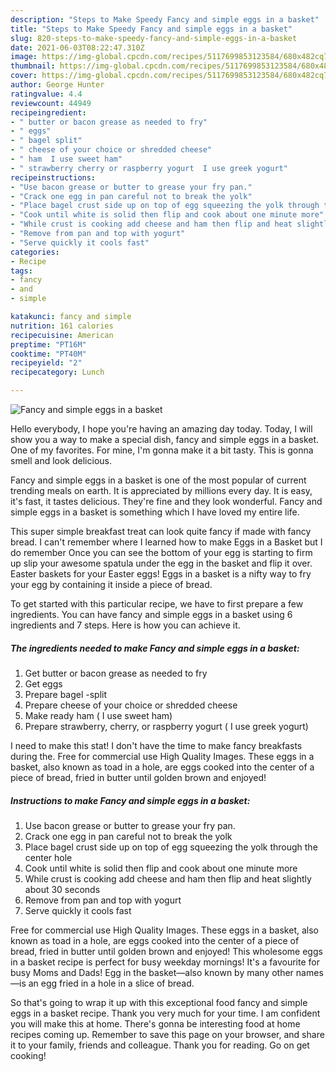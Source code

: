 ```yaml
---
description: "Steps to Make Speedy Fancy and simple eggs in a basket"
title: "Steps to Make Speedy Fancy and simple eggs in a basket"
slug: 820-steps-to-make-speedy-fancy-and-simple-eggs-in-a-basket
date: 2021-06-03T08:22:47.310Z
image: https://img-global.cpcdn.com/recipes/5117699853123584/680x482cq70/fancy-and-simple-eggs-in-a-basket-recipe-main-photo.jpg
thumbnail: https://img-global.cpcdn.com/recipes/5117699853123584/680x482cq70/fancy-and-simple-eggs-in-a-basket-recipe-main-photo.jpg
cover: https://img-global.cpcdn.com/recipes/5117699853123584/680x482cq70/fancy-and-simple-eggs-in-a-basket-recipe-main-photo.jpg
author: George Hunter
ratingvalue: 4.4
reviewcount: 44949
recipeingredient:
- " butter or bacon grease as needed to fry"
- " eggs"
- " bagel split"
- " cheese of your choice or shredded cheese"
- " ham  I use sweet ham"
- " strawberry cherry or raspberry yogurt  I use greek yogurt"
recipeinstructions:
- "Use bacon grease or butter to grease your fry pan."
- "Crack one egg in pan careful not to break the yolk"
- "Place bagel crust side up on top of egg squeezing the yolk through the center hole"
- "Cook until white is solid then flip and cook about one minute more"
- "While crust is cooking add cheese and ham then flip and heat slightly about 30 seconds"
- "Remove from pan and top with yogurt"
- "Serve quickly it cools fast"
categories:
- Recipe
tags:
- fancy
- and
- simple

katakunci: fancy and simple 
nutrition: 161 calories
recipecuisine: American
preptime: "PT16M"
cooktime: "PT40M"
recipeyield: "2"
recipecategory: Lunch

---
```



![Fancy and simple eggs in a basket](https://img-global.cpcdn.com/recipes/5117699853123584/680x482cq70/fancy-and-simple-eggs-in-a-basket-recipe-main-photo.jpg)

Hello everybody, I hope you're having an amazing day today. Today, I will show you a way to make a special dish, fancy and simple eggs in a basket. One of my favorites. For mine, I'm gonna make it a bit tasty. This is gonna smell and look delicious.

Fancy and simple eggs in a basket is one of the most popular of current trending meals on earth. It is appreciated by millions every day. It is easy, it's fast, it tastes delicious. They're fine and they look wonderful. Fancy and simple eggs in a basket is something which I have loved my entire life.

This super simple breakfast treat can look quite fancy if made with fancy bread. I can&#39;t remember where I learned how to make Eggs in a Basket but I do remember Once you can see the bottom of your egg is starting to firm up slip your awesome spatula under the egg in the basket and flip it over. Easter baskets for your Easter eggs! Eggs in a basket is a nifty way to fry your egg by containing it inside a piece of bread.


To get started with this particular recipe, we have to first prepare a few ingredients. You can have fancy and simple eggs in a basket using 6 ingredients and 7 steps. Here is how you can achieve it.

<!--inarticleads1-->

##### The ingredients needed to make Fancy and simple eggs in a basket:

1. Get  butter or bacon grease as needed to fry
1. Get  eggs
1. Prepare  bagel -split
1. Prepare  cheese of your choice or shredded cheese
1. Make ready  ham ( I use sweet ham)
1. Prepare  strawberry, cherry, or raspberry yogurt ( I use greek yogurt)


I need to make this stat! I don&#39;t have the time to make fancy breakfasts during the. Free for commercial use High Quality Images. These eggs in a basket, also known as toad in a hole, are eggs cooked into the center of a piece of bread, fried in butter until golden brown and enjoyed! 

<!--inarticleads2-->

##### Instructions to make Fancy and simple eggs in a basket:

1. Use bacon grease or butter to grease your fry pan.
1. Crack one egg in pan careful not to break the yolk
1. Place bagel crust side up on top of egg squeezing the yolk through the center hole
1. Cook until white is solid then flip and cook about one minute more
1. While crust is cooking add cheese and ham then flip and heat slightly about 30 seconds
1. Remove from pan and top with yogurt
1. Serve quickly it cools fast


Free for commercial use High Quality Images. These eggs in a basket, also known as toad in a hole, are eggs cooked into the center of a piece of bread, fried in butter until golden brown and enjoyed! This wholesome eggs in a basket recipe is perfect for busy weekday mornings! It&#39;s a favourite for busy Moms and Dads! Egg in the basket—also known by many other names—is an egg fried in a hole in a slice of bread. 

So that's going to wrap it up with this exceptional food fancy and simple eggs in a basket recipe. Thank you very much for your time. I am confident you will make this at home. There's gonna be interesting food at home recipes coming up. Remember to save this page on your browser, and share it to your family, friends and colleague. Thank you for reading. Go on get cooking!
